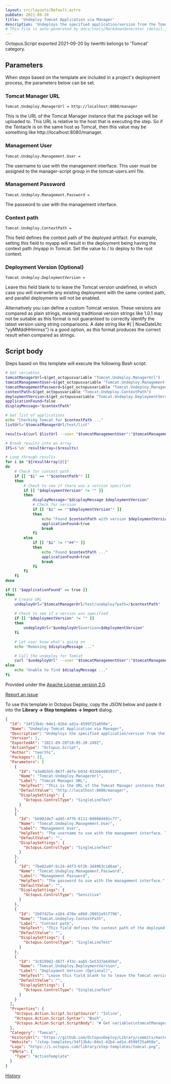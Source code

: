 ```yaml
---
layout: src/layouts/Default.astro
pubDate: 2021-09-20
title: 'Undeploy Tomcat Application via Manager'
description: 'Undeploys the specified application/version from the Tomcat server.'
# This file is auto-generated by docs/tools/MarkdownGenerator (detail.js)
---
```


Octopus.Script exported 2021-09-20 by twerthi belongs to 'Tomcat' category.

## Parameters

When steps based on the template are included in a project's deployment process, the parameters below can be set.


<div class="param">

### Tomcat Manager URL

`Tomcat.Undeploy.ManagerUrl = http://localhost:8080/manager`

This is the URL of the Tomcat Manager instance that the package will be uploaded to. This URL is relative to the host that is executing the step. So if the Tentacle is on the same host as Tomcat, then this value may be something like http://localhost:8080/manager.

</div>
        
<div class="param">

### Management User

`Tomcat.Undeploy.Management.User = `

The username to use with the management interface. This user must be assigned to the manager-script group in the tomcat-users.xml file.

</div>
        
<div class="param">

### Management Password

`Tomcat.Undeploy.Management.Password = `

The password to use with the management interface.

</div>
        
<div class="param">

### Context path

`Tomcat.Undeploy.ContextPath = `

This field defines the context path of the deployed artifact. For example, setting this field to myapp will result in the deployment being having the context path /myapp in Tomcat. Set the value to / to deploy to the root context.

</div>
        
<div class="param">

### Deployment Version (Optional)

`Tomcat.Undeploy.DeploymentVersion = `

Leave this field blank to to leave the Tomcat version undefined, in which case you will overwrite any existing deployment with the same context path, and parallel deployments will not be enabled.

Alternatively you can define a custom Tomcat version. These versions are compared as plain strings, meaning traditional version strings like 1.0.1 may not be suitable as this format is not guaranteed to correctly identify the latest version using string comparisons. A date string like #{ | NowDateUtc "yyMMddHHmmss"} is a good option, as this format produces the correct result when compared as strings.

</div>
        

## Script body

Steps based on this template will execute the following *Bash* script.

```Bash
# Get variables
tomcatManagerUrl=$(get_octopusvariable "Tomcat.Undeploy.ManagerUrl")
tomcatManagementUser=$(get_octopusvariable "Tomcat.Undeploy.Management.User")
tomcatManagementPassword=$(get_octopusvariable "Tomcat.Undeploy.Management.Password")
contextPath=$(get_octopusvariable "Tomcat.Undeploy.ContextPath")
deploymentVersion=$(get_octopusvariable "Tomcat.Undeploy.DeploymentVersion")
applicationFound=false
displayMessage="$contextPath"

# Get list of applications
echo "Checking Tomcat for $contextPath ..."
listUrl="$tomcatManagerUrl/text/list"

results=$(curl $listUrl --user "$tomcatManagementUser":"$tomcatManagementPassword" 2>&1)

# Break results into an array
IFS=$'\n' resultArray=($results)

# Loop through results
for i in "${resultArray[@]}"
do
	# Check for context path
    if [[ "$i" == *"$contextPath"* ]]
    then
    	# Check to see if there was a version specified
        if [[ "$deploymentVersion" != "" ]]
        then
        	displayMessage="$displayMessage $deploymentVersion"
        	# Check for version
            if [[ "$i" == *"$deploymentVersion"* ]]
            then
            	echo "Found $contextPath with version $deploymentVersion ..."
                applicationFound=true
                break
            fi
        else
        	if [[ "$i" != *"##"* ]]
            then
            	echo "Found $contextPath ..."
            	applicationFound=true
            	break
            fi
        fi
    fi
done

if [[ "$applicationFound" == true ]]
then
	# Create URL
	undeployUrl="$tomcatManagerUrl/text/undeploy?path=/$contextPath"
    
	# Check to see if a version was specified
	if [[ "$deploymentVersion" != "" ]]
	then
		undeployUrl="$undeployUrl&version=$deploymentVersion"
	fi

	# Let user know what's going on
	echo "Removing $displayMessage ..."

	# Call the undeploy for Tomcat
	curl "$undeployUrl" --user "$tomcatManagementUser":"$tomcatManagementPassword" 2>&1
else
	echo "Unable to find $displayMessage ..."
fi
```

Provided under the [Apache License version 2.0](https://github.com/OctopusDeploy/Library/blob/master/LICENSE.txt).

[Report an issue](https://github.com/OctopusDeploy/Library/issues/new?assignees=&labels=&projects=&template=bug-report.yml&title=Issue%20with%20Undeploy%20Tomcat%20Application%20via%20Manager&step-template=Undeploy%20Tomcat%20Application%20via%20Manager)

<div class="get-json">

To use this template in Octopus Deploy, copy the JSON below and paste it into the **Library → Step templates → Import** dialog.

```json
{
  "Id": "34f13b4c-64e1-42b4-ad1a-4599f25a850e",
  "Name": "Undeploy Tomcat Application via Manager",
  "Description": "Undeploys the specified application/version from the Tomcat server.",
  "Version": 1,
  "ExportedAt": "2021-09-20T18:05:20.249Z",
  "ActionType": "Octopus.Script",
  "Author": "twerthi",
  "Packages": [],
  "Parameters": [
    {
      "Id": "a3a0b5b5-067f-40fe-b93d-833bbe901937",
      "Name": "Tomcat.Undeploy.ManagerUrl",
      "Label": "Tomcat Manager URL",
      "HelpText": "This is the URL of the Tomcat Manager instance that the package will be uploaded to. This URL is relative to the host that is executing the step. So if the Tentacle is on the same host as Tomcat, then this value may be something like http://localhost:8080/manager.",
      "DefaultValue": "http://localhost:8080/manager",
      "DisplaySettings": {
        "Octopus.ControlType": "SingleLineText"
      }
    },
    {
      "Id": "bb902de7-ad45-4f76-8111-0d080d491c77",
      "Name": "Tomcat.Undeploy.Management.User",
      "Label": "Management User",
      "HelpText": "The username to use with the management interface. This user must be assigned to the manager-script group in the tomcat-users.xml file.",
      "DefaultValue": "",
      "DisplaySettings": {
        "Octopus.ControlType": "SingleLineText"
      }
    },
    {
      "Id": "7be02a9f-bc24-4df3-bf2b-3d4963c1d6ae",
      "Name": "Tomcat.Undeploy.Management.Password",
      "Label": "Management Password",
      "HelpText": "The password to use with the management interface.",
      "DefaultValue": "",
      "DisplaySettings": {
        "Octopus.ControlType": "Sensitive"
      }
    },
    {
      "Id": "2b07425a-a164-470e-a8b0-20051e91f796",
      "Name": "Tomcat.Undeploy.ContextPath",
      "Label": "Context path",
      "HelpText": "This field defines the context path of the deployed artifact. For example, setting this field to myapp will result in the deployment being having the context path /myapp in Tomcat. Set the value to / to deploy to the root context.",
      "DefaultValue": "",
      "DisplaySettings": {
        "Octopus.ControlType": "SingleLineText"
      }
    },
    {
      "Id": "3c8199d2-db7f-473c-aab5-5e5337e645bd",
      "Name": "Tomcat.Undeploy.DeploymentVersion",
      "Label": "Deployment Version (Optional)",
      "HelpText": "Leave this field blank to to leave the Tomcat version undefined, in which case you will overwrite any existing deployment with the same context path, and parallel deployments will not be enabled.\n\nAlternatively you can define a custom Tomcat version. These versions are compared as plain strings, meaning traditional version strings like 1.0.1 may not be suitable as this format is not guaranteed to correctly identify the latest version using string comparisons. A date string like #{ | NowDateUtc \"yyMMddHHmmss\"} is a good option, as this format produces the correct result when compared as strings.",
      "DefaultValue": "",
      "DisplaySettings": {
        "Octopus.ControlType": "SingleLineText"
      }
    }
  ],
  "Properties": {
    "Octopus.Action.Script.ScriptSource": "Inline",
    "Octopus.Action.Script.Syntax": "Bash",
    "Octopus.Action.Script.ScriptBody": "# Get variables\ntomcatManagerUrl=$(get_octopusvariable \"Tomcat.Undeploy.ManagerUrl\")\ntomcatManagementUser=$(get_octopusvariable \"Tomcat.Undeploy.Management.User\")\ntomcatManagementPassword=$(get_octopusvariable \"Tomcat.Undeploy.Management.Password\")\ncontextPath=$(get_octopusvariable \"Tomcat.Undeploy.ContextPath\")\ndeploymentVersion=$(get_octopusvariable \"Tomcat.Undeploy.DeploymentVersion\")\napplicationFound=false\ndisplayMessage=\"$contextPath\"\n\n# Get list of applications\necho \"Checking Tomcat for $contextPath ...\"\nlistUrl=\"$tomcatManagerUrl/text/list\"\n\nresults=$(curl $listUrl --user \"$tomcatManagementUser\":\"$tomcatManagementPassword\" 2>&1)\n\n# Break results into an array\nIFS=$'\\n' resultArray=($results)\n\n# Loop through results\nfor i in \"${resultArray[@]}\"\ndo\n\t# Check for context path\n    if [[ \"$i\" == *\"$contextPath\"* ]]\n    then\n    \t# Check to see if there was a version specified\n        if [[ \"$deploymentVersion\" != \"\" ]]\n        then\n        \tdisplayMessage=\"$displayMessage $deploymentVersion\"\n        \t# Check for version\n            if [[ \"$i\" == *\"$deploymentVersion\"* ]]\n            then\n            \techo \"Found $contextPath with version $deploymentVersion ...\"\n                applicationFound=true\n                break\n            fi\n        else\n        \tif [[ \"$i\" != *\"##\"* ]]\n            then\n            \techo \"Found $contextPath ...\"\n            \tapplicationFound=true\n            \tbreak\n            fi\n        fi\n    fi\ndone\n\nif [[ \"$applicationFound\" == true ]]\nthen\n\t# Create URL\n\tundeployUrl=\"$tomcatManagerUrl/text/undeploy?path=/$contextPath\"\n    \n\t# Check to see if a version was specified\n\tif [[ \"$deploymentVersion\" != \"\" ]]\n\tthen\n\t\tundeployUrl=\"$undeployUrl&version=$deploymentVersion\"\n\tfi\n\n\t# Let user know what's going on\n\techo \"Removing $displayMessage ...\"\n\n\t# Call the undeploy for Tomcat\n\tcurl \"$undeployUrl\" --user \"$tomcatManagementUser\":\"$tomcatManagementPassword\" 2>&1\nelse\n\techo \"Unable to find $displayMessage ...\"\nfi"
  },
  "Category": "Tomcat",
  "HistoryUrl": "https://github.com/OctopusDeploy/Library/commits/master/step-templates//opt/buildagent/work/75443764cd38076d/step-templates/tomcat-undeploy-application.json",
  "Website": "/step-templates/34f13b4c-64e1-42b4-ad1a-4599f25a850e",
  "Logo": "https://i.octopus.com/library/step-templates/tomcat.png",
  "$Meta": {
    "Type": "ActionTemplate"
  }
}
```

[History](https://github.com/OctopusDeploy/Library/commits/master/step-templates/https://github.com/OctopusDeploy/Library/commits/master/step-templates//opt/buildagent/work/75443764cd38076d/step-templates/tomcat-undeploy-application.json)

</div>
